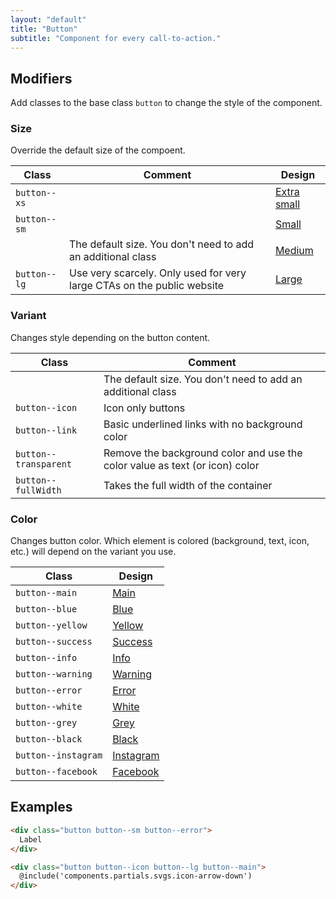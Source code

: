 ```yaml
---
layout: "default"
title: "Button"
subtitle: "Component for every call-to-action."
---
```


## Modifiers

Add classes to the base class `button` to change the style of the component.

### Size

Override the default size of the compoent.

| Class | Comment | Design |
| --- | --- | --- |
| `button--xs` | | <a href="" class="button button--main button--xs">Extra small</a> |
| `button--sm` | | <a href="" class="button button--main button--sm">Small</a> |
| | The default size. You don't need to add an additional class | <a href="" class="button button--main">Medium</a> |
| `button--lg` | Use very scarcely. Only used for very large CTAs on the public website | <a href="" class="button button--main button--lg">Large</a> |

### Variant

Changes style depending on the button content.

| Class | Comment |
| --- | --- |
| | The default size. You don't need to add an additional class | <a href="" class="button button--main">Default</a> |
| `button--icon` | Icon only buttons | <a href="" class="button button--main button--icon"></a> |
| `button--link` | Basic underlined links with no background color | <a href="" class="button--main button--link">Link</a> |
| `button--transparent` | Remove the background color and use the color value as text (or icon) color | <a href="" class="button button--main button--transparent">Transparent</a> |
| `button--fullWidth` | Takes the full width of the container | <a href="" class="button button--main button--fullWidth">Full width</a> |

### Color

Changes button color. Which element is colored (background, text, icon, etc.) will depend on the variant you use.

| Class | Design |
| --- | --- |
| `button--main` | <a href="" class="button button--main">Main</a> |
| `button--blue` | <a href="" class="button button--blue">Blue</a> |
| `button--yellow` | <a href="" class="button button--yellow">Yellow</a> |
| `button--success` | <a href="" class="button button--success">Success</a> |
| `button--info` | <a href="" class="button button--info">Info</a> |
| `button--warning` | <a href="" class="button button--warning">Warning</a> |
| `button--error` | <a href="" class="button button--error">Error</a> |
| `button--white` | <a href="" class="button button--white">White</a> |
| `button--grey` | <a href="" class="button button--grey">Grey</a> |
| `button--black` | <a href="" class="button button--black">Black</a> |
| `button--instagram` | <a href="" class="button button--instagram">Instagram</a> |
| `button--facebook` | <a href="" class="button button--facebook">Facebook</a> |

## Examples

```html
<div class="button button--sm button--error">
  Label
</div>
```

```html
<div class="button button--icon button--lg button--main">
  @include('components.partials.svgs.icon-arrow-down')
</div>
```
